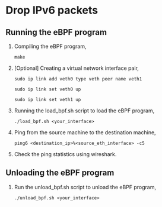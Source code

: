 # Drop IPv6 packets

## Running the eBPF program

1. Compiling the eBPF program,
   ```
   make
   ```
2. [Optional] Creating a virtual network interface pair,
   ```
   sudo ip link add veth0 type veth peer name veth1
   ```
   ```
   sudo ip link set veth0 up
   ```
   ```
   sudo ip link set veth1 up
   ```

3. Running the load_bpf.sh script to load the eBPF program,
   ```
   ./load_bpf.sh <your_interface>
   ```

4. Ping from the source machine to the destination machine,
   ```
   ping6 <destination_ip>%<source_eth_interface> -c5
   ```
5. Check the ping statistics using wireshark.


## Unloading the eBPF program

1. Run the unload_bpf.sh script to unload the eBPF program,
   ```
   ./unload_bpf.sh <your_interface>
   ```